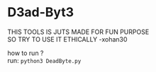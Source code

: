 # D3ad-Byt3

THIS TOOLS IS JUTS MADE FOR FUN PURPOSE </br>
SO TRY TO USE IT ETHICALLY
               -xohan30


how to run ? </br>
run: `python3 DeadByte.py`
